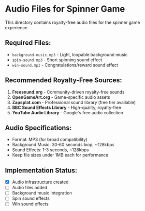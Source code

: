# Audio Files for Spinner Game

This directory contains royalty-free audio files for the spinner game experience.

## Required Files:
- `background-music.mp3` - Light, loopable background music
- `spin-sound.mp3` - Short spinning sound effect  
- `win-sound.mp3` - Congratulations/reward sound effect

## Recommended Royalty-Free Sources:
1. **Freesound.org** - Community-driven royalty-free sounds
2. **OpenGameArt.org** - Game-specific audio assets
3. **Zapsplat.com** - Professional sound library (free tier available)
4. **BBC Sound Effects Library** - High-quality, royalty-free
5. **YouTube Audio Library** - Google's free audio collection

## Audio Specifications:
- Format: MP3 (for broad compatibility)
- Background Music: 30-60 seconds loop, ~128kbps
- Sound Effects: 1-3 seconds, ~128kbps
- Keep file sizes under 1MB each for performance

## Implementation Status:
- [x] Audio infrastructure created
- [ ] Audio files added
- [ ] Background music integration
- [ ] Spin sound effects
- [ ] Win sound effects